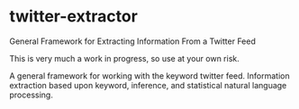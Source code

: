 twitter-extractor
=================

General Framework for Extracting Information From a Twitter Feed


This is very much a work in progress, so use at your own risk.


A general framework for working with the keyword twitter feed.  Information extraction based upon keyword, inference, and statistical natural language processing.
